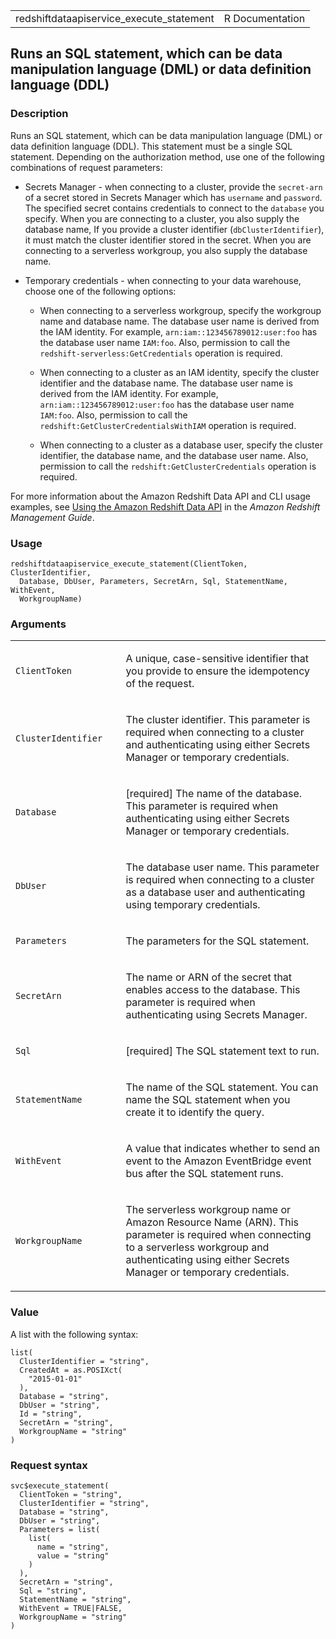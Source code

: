 <table style="width: 100%;">
<tbody>
<tr class="odd">
<td>redshiftdataapiservice_execute_statement</td>
<td style="text-align: right;">R Documentation</td>
</tr>
</tbody>
</table>

## Runs an SQL statement, which can be data manipulation language (DML) or data definition language (DDL)

### Description

Runs an SQL statement, which can be data manipulation language (DML) or
data definition language (DDL). This statement must be a single SQL
statement. Depending on the authorization method, use one of the
following combinations of request parameters:

-   Secrets Manager - when connecting to a cluster, provide the
    `secret-arn` of a secret stored in Secrets Manager which has
    `username` and `password`. The specified secret contains credentials
    to connect to the `database` you specify. When you are connecting to
    a cluster, you also supply the database name, If you provide a
    cluster identifier (`dbClusterIdentifier`), it must match the
    cluster identifier stored in the secret. When you are connecting to
    a serverless workgroup, you also supply the database name.

-   Temporary credentials - when connecting to your data warehouse,
    choose one of the following options:

    -   When connecting to a serverless workgroup, specify the workgroup
        name and database name. The database user name is derived from
        the IAM identity. For example, `⁠arn:iam::123456789012:user:foo⁠`
        has the database user name `IAM:foo`. Also, permission to call
        the `redshift-serverless:GetCredentials` operation is required.

    -   When connecting to a cluster as an IAM identity, specify the
        cluster identifier and the database name. The database user name
        is derived from the IAM identity. For example,
        `⁠arn:iam::123456789012:user:foo⁠` has the database user name
        `IAM:foo`. Also, permission to call the
        `redshift:GetClusterCredentialsWithIAM` operation is required.

    -   When connecting to a cluster as a database user, specify the
        cluster identifier, the database name, and the database user
        name. Also, permission to call the
        `redshift:GetClusterCredentials` operation is required.

For more information about the Amazon Redshift Data API and CLI usage
examples, see [Using the Amazon Redshift Data
API](https://docs.aws.amazon.com/redshift/latest/mgmt/data-api.html) in
the *Amazon Redshift Management Guide*.

### Usage

    redshiftdataapiservice_execute_statement(ClientToken, ClusterIdentifier,
      Database, DbUser, Parameters, SecretArn, Sql, StatementName, WithEvent,
      WorkgroupName)

### Arguments

<table>
<colgroup>
<col style="width: 35%" />
<col style="width: 65%" />
</colgroup>
<tbody>
<tr class="odd">
<td><code
id="redshiftdataapiservice_execute_statement_:_ClientToken">ClientToken</code></td>
<td><p>A unique, case-sensitive identifier that you provide to ensure
the idempotency of the request.</p></td>
</tr>
<tr class="even">
<td><code
id="redshiftdataapiservice_execute_statement_:_ClusterIdentifier">ClusterIdentifier</code></td>
<td><p>The cluster identifier. This parameter is required when
connecting to a cluster and authenticating using either Secrets Manager
or temporary credentials.</p></td>
</tr>
<tr class="odd">
<td><code
id="redshiftdataapiservice_execute_statement_:_Database">Database</code></td>
<td><p>[required] The name of the database. This parameter is required
when authenticating using either Secrets Manager or temporary
credentials.</p></td>
</tr>
<tr class="even">
<td><code
id="redshiftdataapiservice_execute_statement_:_DbUser">DbUser</code></td>
<td><p>The database user name. This parameter is required when
connecting to a cluster as a database user and authenticating using
temporary credentials.</p></td>
</tr>
<tr class="odd">
<td><code
id="redshiftdataapiservice_execute_statement_:_Parameters">Parameters</code></td>
<td><p>The parameters for the SQL statement.</p></td>
</tr>
<tr class="even">
<td><code
id="redshiftdataapiservice_execute_statement_:_SecretArn">SecretArn</code></td>
<td><p>The name or ARN of the secret that enables access to the
database. This parameter is required when authenticating using Secrets
Manager.</p></td>
</tr>
<tr class="odd">
<td><code
id="redshiftdataapiservice_execute_statement_:_Sql">Sql</code></td>
<td><p>[required] The SQL statement text to run.</p></td>
</tr>
<tr class="even">
<td><code
id="redshiftdataapiservice_execute_statement_:_StatementName">StatementName</code></td>
<td><p>The name of the SQL statement. You can name the SQL statement
when you create it to identify the query.</p></td>
</tr>
<tr class="odd">
<td><code
id="redshiftdataapiservice_execute_statement_:_WithEvent">WithEvent</code></td>
<td><p>A value that indicates whether to send an event to the Amazon
EventBridge event bus after the SQL statement runs.</p></td>
</tr>
<tr class="even">
<td><code
id="redshiftdataapiservice_execute_statement_:_WorkgroupName">WorkgroupName</code></td>
<td><p>The serverless workgroup name or Amazon Resource Name (ARN). This
parameter is required when connecting to a serverless workgroup and
authenticating using either Secrets Manager or temporary
credentials.</p></td>
</tr>
</tbody>
</table>

### Value

A list with the following syntax:

    list(
      ClusterIdentifier = "string",
      CreatedAt = as.POSIXct(
        "2015-01-01"
      ),
      Database = "string",
      DbUser = "string",
      Id = "string",
      SecretArn = "string",
      WorkgroupName = "string"
    )

### Request syntax

    svc$execute_statement(
      ClientToken = "string",
      ClusterIdentifier = "string",
      Database = "string",
      DbUser = "string",
      Parameters = list(
        list(
          name = "string",
          value = "string"
        )
      ),
      SecretArn = "string",
      Sql = "string",
      StatementName = "string",
      WithEvent = TRUE|FALSE,
      WorkgroupName = "string"
    )
